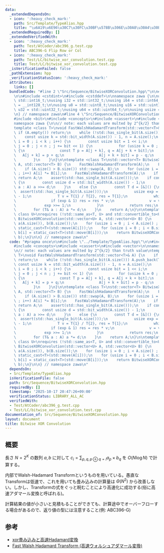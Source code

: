 ```yaml
---
data:
  _extendedDependsOn:
  - icon: ':heavy_check_mark:'
    path: Src/Template/TypeAlias.hpp
    title: "\u6A19\u6E96\u30C7\u30FC\u30BF\u578B\u306E\u30A8\u30A4\u30EA\u30A2\u30B9"
  _extendedRequiredBy: []
  _extendedVerifiedWith:
  - icon: ':heavy_check_mark:'
    path: Test/AtCoder/abc396_g.test.cpp
    title: ABC396-G Flip Row or Col
  - icon: ':heavy_check_mark:'
    path: Test/LC/bitwise_xor_convolution.test.cpp
    title: Test/LC/bitwise_xor_convolution.test.cpp
  _isVerificationFailed: false
  _pathExtension: hpp
  _verificationStatusIcon: ':heavy_check_mark:'
  attributes:
    links: []
  bundledCode: "#line 2 \"Src/Sequence/BitwiseXORConvolution.hpp\"\n\n#line 2 \"Src/Template/TypeAlias.hpp\"\
    \n\n#include <cstdint>\n#include <cstddef>\n\nnamespace zawa {\n\nusing i16 =\
    \ std::int16_t;\nusing i32 = std::int32_t;\nusing i64 = std::int64_t;\nusing i128\
    \ = __int128_t;\n\nusing u8 = std::uint8_t;\nusing u16 = std::uint16_t;\nusing\
    \ u32 = std::uint32_t;\nusing u64 = std::uint64_t;\n\nusing usize = std::size_t;\n\
    \n} // namespace zawa\n#line 4 \"Src/Sequence/BitwiseXORConvolution.hpp\"\n\n\
    #include <bit>\n#include <concepts>\n#include <cassert>\n#include <vector>\n\n\
    namespace zawa {\n\n// note: each values are multed by 2^{k/2} than truth value\n\
    template <class T>\nvoid FastWalshHadamardTransform(std::vector<T>& A) {\n   \
    \ if (A.empty()) return;\n    while (!std::has_single_bit(A.size())) A.push_back(T{0});\n\
    \    const usize k = std::bit_width(A.size()) - 1, n = A.size();\n    for (usize\
    \ i = 0 ; i < k ; i++) {\n        const usize bit = 1 << i;\n        for (usize\
    \ j = 0 ; j < n ; j += bit << 1) {\n            for (usize k = 0 ; k < bit ; k++)\
    \ {\n                const T p = A[j + k], q = A[j + k + bit];\n             \
    \   A[j + k] = p + q;\n                A[j + k + bit] = p - q;\n            }\n\
    \        }\n    }\n}\n\ntemplate <class T>\nstd::vector<T> BitwiseXORConvolution(std::vector<T>\
    \ A, std::vector<T> B) {\n    FastWalshHadamardTransform(A);\n    FastWalshHadamardTransform(B);\n\
    \    if (A.size() > B.size()) std::swap(A, B);\n    for (usize i = 0 ; i < A.size()\
    \ ; i++) A[i] *= B[i];\n    FastWalshHadamardTransform(A);\n    if (A.empty())\
    \ return A;\n    assert(std::has_single_bit(A.size()));\n    if constexpr (std::integral<T>)\
    \ {\n        const usize d = std::bit_width(A.size()) - 1;\n        for (auto&\
    \ a : A) a >>= d;\n    }\n    else {\n        const T d = [&]() {\n          \
    \  assert(std::has_single_bit(A.size()));\n            usize exp = std::bit_width(A.size())\
    \ - 1;\n            T v = T{1} / T{2}, res = T{1};\n            while (exp) {\n\
    \                if (exp & 1) res = res * v;\n                v = v * v;\n   \
    \             exp >>= 1;\n            }\n            return res;\n        }();\n\
    \        for (T& a : A) a *= d;\n    }\n    return A;\n}\n\ntemplate <class T,\
    \ class U>\nrequires (!std::same_as<T, U> and std::convertible_to<U, T>)\nstd::vector<T>\
    \ BitwiseXORConvolution(std::vector<U> A, std::vector<U> B) {\n    std::vector<T>\
    \ a(A.size()), b(B.size());\n    for (usize i = 0 ; i < A.size() ; i++) a[i] =\
    \ static_cast<T>(std::move(A[i]));\n    for (usize i = 0 ; i < B.size() ; i++)\
    \ b[i] = static_cast<T>(std::move(B[i]));\n    return BitwiseXORConvolution<T>(a,\
    \ b);\n}\n\n} // namespace zawa\n"
  code: "#pragma once\n\n#include \"../Template/TypeAlias.hpp\"\n\n#include <bit>\n\
    #include <concepts>\n#include <cassert>\n#include <vector>\n\nnamespace zawa {\n\
    \n// note: each values are multed by 2^{k/2} than truth value\ntemplate <class\
    \ T>\nvoid FastWalshHadamardTransform(std::vector<T>& A) {\n    if (A.empty())\
    \ return;\n    while (!std::has_single_bit(A.size())) A.push_back(T{0});\n   \
    \ const usize k = std::bit_width(A.size()) - 1, n = A.size();\n    for (usize\
    \ i = 0 ; i < k ; i++) {\n        const usize bit = 1 << i;\n        for (usize\
    \ j = 0 ; j < n ; j += bit << 1) {\n            for (usize k = 0 ; k < bit ; k++)\
    \ {\n                const T p = A[j + k], q = A[j + k + bit];\n             \
    \   A[j + k] = p + q;\n                A[j + k + bit] = p - q;\n            }\n\
    \        }\n    }\n}\n\ntemplate <class T>\nstd::vector<T> BitwiseXORConvolution(std::vector<T>\
    \ A, std::vector<T> B) {\n    FastWalshHadamardTransform(A);\n    FastWalshHadamardTransform(B);\n\
    \    if (A.size() > B.size()) std::swap(A, B);\n    for (usize i = 0 ; i < A.size()\
    \ ; i++) A[i] *= B[i];\n    FastWalshHadamardTransform(A);\n    if (A.empty())\
    \ return A;\n    assert(std::has_single_bit(A.size()));\n    if constexpr (std::integral<T>)\
    \ {\n        const usize d = std::bit_width(A.size()) - 1;\n        for (auto&\
    \ a : A) a >>= d;\n    }\n    else {\n        const T d = [&]() {\n          \
    \  assert(std::has_single_bit(A.size()));\n            usize exp = std::bit_width(A.size())\
    \ - 1;\n            T v = T{1} / T{2}, res = T{1};\n            while (exp) {\n\
    \                if (exp & 1) res = res * v;\n                v = v * v;\n   \
    \             exp >>= 1;\n            }\n            return res;\n        }();\n\
    \        for (T& a : A) a *= d;\n    }\n    return A;\n}\n\ntemplate <class T,\
    \ class U>\nrequires (!std::same_as<T, U> and std::convertible_to<U, T>)\nstd::vector<T>\
    \ BitwiseXORConvolution(std::vector<U> A, std::vector<U> B) {\n    std::vector<T>\
    \ a(A.size()), b(B.size());\n    for (usize i = 0 ; i < A.size() ; i++) a[i] =\
    \ static_cast<T>(std::move(A[i]));\n    for (usize i = 0 ; i < B.size() ; i++)\
    \ b[i] = static_cast<T>(std::move(B[i]));\n    return BitwiseXORConvolution<T>(a,\
    \ b);\n}\n\n} // namespace zawa\n"
  dependsOn:
  - Src/Template/TypeAlias.hpp
  isVerificationFile: false
  path: Src/Sequence/BitwiseXORConvolution.hpp
  requiredBy: []
  timestamp: '2025-10-17 20:47:26+09:00'
  verificationStatus: LIBRARY_ALL_AC
  verifiedWith:
  - Test/AtCoder/abc396_g.test.cpp
  - Test/LC/bitwise_xor_convolution.test.cpp
documentation_of: Src/Sequence/BitwiseXORConvolution.hpp
layout: document
title: Bitwise XOR Convolution
---
```


## 概要

長さ $N = 2^{K}$ の数列 $a, b$ に対して $\displaystyle c_{i} = \sum_{p, q, p\oplus q = i} a_{p}\times b_{q}$ を $O(N\log N)$ で計算する。

内部でWalsh-Hadamard Transformというものを用いている。愚直なTransformは低速で、これを用いても畳み込みの計算量は $\Theta (N^{2})$ から改善しない。しかし、Transformの式をぐっと睨むことにより高速化に成功する(俗に高速アダマール変換と呼ばれる)。

計算結果の値が小さいと見積もることができても、計算途中でオーバーフローする場合があるので、返り値の型には注意すること(例: ABC396-G)

## 参考

- [xor畳み込みと高速Hadamard変換](https://qiita.com/izu_nori/items/7810fc2bc0423c8d407f)
- [Fast Walsh Hadamard Transform (高速ウォルシュアダマール変換)](https://ei1333.github.io/library/math/fft/fast-walsh-hadamard-transform.hpp.html)
